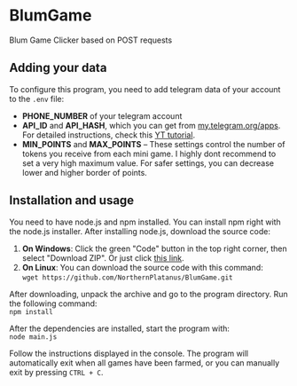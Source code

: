 # BlumGame
Blum Game Clicker based on POST requests

## Adding your data
To configure this program, you need to add telegram data of your account to the `.env` file:
- **PHONE_NUMBER** of your telegram account
- **API_ID** and **API_HASH**, which you can get from [my.telegram.org/apps](https://my.telegram.org/apps). For detailed instructions, check this [YT tutorial](https://www.youtube.com/watch?v=8naENmP3rg4).
- **MIN_POINTS** and **MAX_POINTS** – These settings control the number of tokens you receive from each mini game. I highly dont recommend to set a very high maximum value. For safer settings, you can decrease lower and higher border of points.

## Installation and usage
You need to have node.js and npm installed. You can install npm right with the node.js installer. After installing node.js, download the source code:

1. **On Windows**: Click the green "Code" button in the top right corner, then select "Download ZIP". Or just click [this link](https://github.com/NorthernPlatanus/BlumGame/archive/refs/heads/main.zip).
2. **On Linux**: You can download the source code with this command:  
   ```wget https://github.com/NorthernPlatanus/BlumGame.git```

After downloading, unpack the archive and go to the program directory. Run the following command:  
```npm install```

After the dependencies are installed, start the program with:  
```node main.js```


Follow the instructions displayed in the console. The program will automatically exit when all games have been farmed, or you can manually exit by pressing `CTRL + C`.
